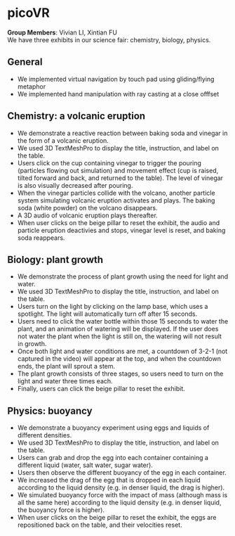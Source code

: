 # picoVR
**Group Members**: Vivian LI, Xintian FU\
We have three exhibits in our science fair: chemistry, biology, physics.
## General
- We implemented virtual navigation by touch pad using gliding/flying metaphor
- We implemented hand manipulation with ray casting at a close offfset
## Chemistry: a volcanic eruption
- We demonstrate a reactive reaction between baking soda and vinegar in the form of a volcanic eruption.
- We used 3D TextMeshPro to display the title, instruction, and label on the table.
- Users click on the cup containing vinegar to trigger the pouring (particles flowing out simulation) and movement effect (cup is raised, tilted forward and back, and returned to the table). The level of vinegar is also visually decreased after pouring.
- When the vinegar particles collide with the volcano, another particle system simulating volcanic eruption activates and plays. The baking soda (white powder) on the volcano disappears.
- A 3D audio of volcanic eruption plays thereafter. 
- When user clicks on the beige pillar to reset the exhibit, the audio and particle eruption deactivies and stops, vinegar level is reset, and baking soda reappears.

## Biology: plant growth
- We demonstrate the process of plant growth using the need for light and water.
- We used 3D TextMeshPro to display the title, instruction, and label on the table.
- Users turn on the light by clicking on the lamp base, which uses a spotlight. The light will automatically turn off after 15 seconds.
- Users need to click the water bottle within those 15 seconds to water the plant, and an animation of watering will be displayed. If the user does not water the plant when the light is still on, the watering will not result in growth.
- Once both light and water conditions are met, a countdown of 3-2-1 (not captured in the video) will appear at the top, and when the countdown ends, the plant will sprout a stem.
- The plant growth consists of three stages, so users need to turn on the light and water three times each.
- Finally, users can click the beige pillar to reset the exhibit.

## Physics: buoyancy
- We demonstrate a buoyancy experiment using eggs and liquids of different densities.
- We used 3D TextMeshPro to display the title, instruction, and label on the table.
- Users can grab and drop the egg into each container containing a different liquid (water, salt water, sugar water).
- Users then observe the different buoyancy of the egg in each container.
- We increased the drag of the egg that is dropped in each liquid according to the liquid density (e.g. in denser liquid, the drag is higher).
- We simulated buoyancy force with the impact of mass (although mass is all the same here) according to the liquid density (e.g. in denser liquid, the buoyancy force is higher).
- When user clicks on the beige pillar to reset the exhibit, the eggs are repositioned back on the table, and their velocities reset.

